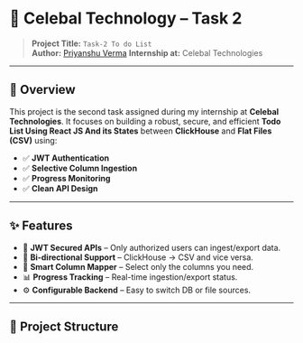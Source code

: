 # 🚀 Celebal Technology – Task 2


> **Project Title:** `Task-2 To do List`  
> **Author:** [Priyanshu Verma](https://github.com/priyanshuuverma)
> **Internship at:** Celebal Technologies  

---

## 📌 Overview

This project is the second task assigned during my internship at **Celebal Technologies**. It focuses on building a robust, secure, and efficient **Todo List Using React JS And its States** between **ClickHouse** and **Flat Files (CSV)** using:

- ✅ **JWT Authentication**
- ✅ **Selective Column Ingestion**
- ✅ **Progress Monitoring**
- ✅ **Clean API Design**

---

## ✨ Features

- 🔐 **JWT Secured APIs** – Only authorized users can ingest/export data.
- 🔁 **Bi-directional Support** – ClickHouse → CSV and vice versa.
- 🧠 **Smart Column Mapper** – Select only the columns you need.
- 📊 **Progress Tracking** – Real-time ingestion/export status.
- ⚙️ **Configurable Backend** – Easy to switch DB or file sources.

---

## 📂 Project Structure

